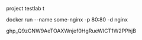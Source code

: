 project
testlab t

docker run --name some-nginx -p 80:80 -d nginx

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